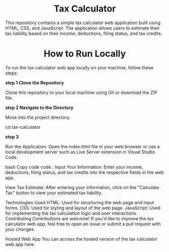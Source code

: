 **<h1 align="center" id="title">Tax Calculator </h1>**
<p>This repository contains a simple tax calculator web application built using HTML, CSS, and JavaScript. The application allows users to estimate their tax liability based on their income, deductions, filing status, and tax credits.</p>

**<h1 align="center" id="title">How to Run Locally</h1>**
<p>To run the tax calculator web app locally on your machine, follow these steps:</p>

**<p> step 1 Clone the Repository</p>**
  Clone this repository to your local machine using Git or download the ZIP file.

**<p> step 2 Navigate to the Directory </p>**
Move into the project directory.

cd tax-calculator

**<p> step 3 </p>**


Run the Application: Open the index.html file in your web browser or use a local development server such as Live Server extension in Visual Studio Code.

bash
Copy code
code .
Input Your Information: Enter your income, deductions, filing status, and tax credits into the respective fields in the web app.

View Tax Estimate: After entering your information, click on the "Calculate Tax" button to view your estimated tax liability.

Technologies Used
HTML: Used for structuring the web page and input forms.
CSS: Used for styling and layout of the web page.
JavaScript: Used for implementing the tax calculation logic and user interactions.
Contributing
Contributions are welcome! If you'd like to improve the tax calculator web app, feel free to open an issue or submit a pull request with your changes.

Hosted Web App
You can access the hosted version of the tax calculator web app here.


